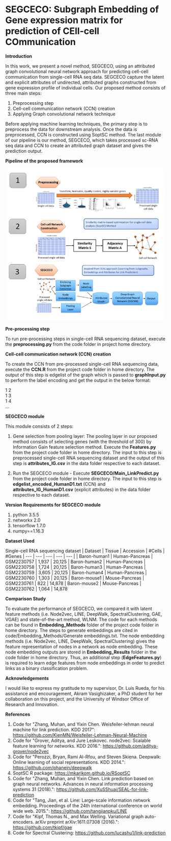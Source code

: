 # SEGCECO: Subgraph Embedding of Gene expression matrix for prediction of CEll-cell COmmunication 

**Introduction**

In this work, we present a novel method, SEGCECO, using an attributed graph convolutional neural network approach for predicting cell-cell communication from single-cell RNA seq data. SEGCECO capture the latent and explicit attributes of undirected, attributed graphs constructed from gene expression profile of individual cells. Our proposed method consists of three main steps: 
1) Preprocessing step 
2) Cell-cell communication network (CCN) creation 
3) Applying Graph convolutional network technique 
 
Before applying machine learning techniques, the primary step is to preprocess the data for downstream analysis. Once the data is preprocessed, CCN is constructed using SoptSC method. The last module of our pipeline is our method, SEGCECO, which takes processed sc-RNA seq data and CCN to create an attributed graph dataset and gives the prediction output.

**Pipeline of the proposed framework**

<img src="Pipeline.png">

**Pre-processing step**

To run pre-processing steps in single-cell RNA sequencing dataset, execute the **preprocessing.py** from the code folder in project home directory.

**Cell-cell communication network (CCN) creation**

To create the CCN from pre-processed single-cell RNA sequencing data, execute the **CCN.R** from the project code folder in home directory. The output of this step is edgelist of the graph which is passed to **graphInput.py** to perform the label encoding and get the output in the below format:

1 2\
1 3\
1 4\
...

**SEGCECO module**

This module consists of 2 steps:

1) Gene selection from pooling layer: The pooling layer in our proposed method consists of selecting genes (with the threshold of 300) by Information Gain feature selection method. Execute the **Features.py** from the project code folder in home directory. The input to this step is preprocessed single-cell RNA sequencing dataset and the output of this step is **attributes_IG.csv** in the data folder respective to each dataset.

2) Run the SEGCECO module - Execute **SEGCECO/Main_LinkPredict.py** from the project code folder in home directory. The input to this step is **edgelist_encoded_HumanD1.txt** (CCN) and  **attributes_IG_HumanD1.csv** (explicit attributes) in the data folder respective to each dataset.

**Version Requirements for SEGCECO module**

1) python 3.5.5
2) networkx 2.0
3) tensorflow 1.7.0
4) numpy==1.16.3

**Dataset Used**

Single-cell RNA sequencing dataset
| Dataset | Tissue |  Accession | #Cells |  #Genes
| --- | --- | --- | --- | --- | 
| Baron-human1 | Human-Pancreas | GSM2230757 | 1,937 | 20,125
| Baron-human2 | Human-Pancreas | GSM2230758 | 1,724 | 20,125
| Baron-human3 | Human-Pancreas | GSM2230759 | 3,605 | 20,125
| Baron-human4 | Human-Pancreas | GSM2230760 | 1,303 | 20,125
| Baron-mouse1 | Mouse-Pancreas | GSM2230761 |   822 | 14,878
| Baron-mouse2 | Mouse-Pancreas | GSM2230762 | 1,064 | 14,878

**Comparison Study**

To evaluate the performance of SEGCECO, we compared it with latent feature methods (i.e. Node2vec, LINE, DeepWalk, SpectralClustering, GAE, VGAE) and state-of-the-art method, WLNM. The code for each methods can be found in **Embedding_Methods** folder of the project code folder in home directory. The steps to generate embeddings are cited in code/Embedding_Methods/Generate embeddings.txt. The node embedding methods (i.e. Node2vec, LINE, DeepWalk, SpectralClustering) gives the feature representation of nodes in a network as node embedding. These node embedding outputs are stored in **Embedding_Results** folder in the code folder in home directory. Thus, an additional step (**EdgeFeatures.py**) is required to learn edge features from node embeddings in order to predict links as a binary classification problem. 

**Acknowledgements**

I would like to express my gratitude to my supervisor, Dr. Luis Rueda, for his assistance and encouragement, Akram Vasighizaker, a PhD student for her collaboration on this project, and the University of Windsor Office of Research and Innovation.

**References**

1) Code for "Zhang, Muhan, and Yixin Chen. Weisfeiler-lehman neural machine for link prediction. KDD 2017": https://github.com/KienMN/Weisfeiler-Lehman-Neural-Machine
2) Code for "Grover, Aditya, and Jure Leskovec. node2vec: Scalable feature learning for networks. KDD 2016.": https://github.com/aditya-grover/node2vec
3) Code for "Perozzi, Bryan, Rami Al-Rfou, and Steven Skiena. Deepwalk: Online learning of social representations. KDD 2014.": https://github.com/phanein/deepwalk
4) SoptSC R package: https://mkarikom.github.io/RSoptSC
5) Code for "Zhang, Muhan, and Yixin Chen. Link prediction based on graph neural networks. Advances in neural information processing systems 31 (2018).": https://github.com/XuSShuai/SEAL-for-link-prediction
6) Code for "Tang, Jian, et al. Line: Large-scale information network embedding. Proceedings of the 24th international conference on world wide web. 2015.": https://github.com/tangjianpku/LINE
7) Code for "Kipf, Thomas N., and Max Welling. Variational graph auto-encoders. arXiv preprint arXiv:1611.07308 (2016).": https://github.com/tkipf/gae
8) Code for Spectral Clustering: https://github.com/lucashu1/link-prediction
